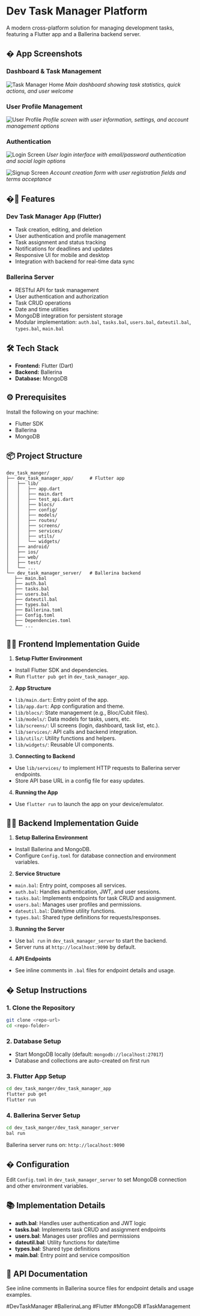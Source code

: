 ﻿# Dev Task Manager Platform

A modern cross-platform solution for managing development tasks, featuring a Flutter app and a Ballerina backend server.

## � App Screenshots

### Dashboard & Task Management
![Task Manager Home](screenshots/home.png)
*Main dashboard showing task statistics, quick actions, and user welcome*

### User Profile Management
![User Profile](screenshots/profile.png)
*Profile screen with user information, settings, and account management options*

### Authentication
![Login Screen](screenshots/login.png)
*User login interface with email/password authentication and social login options*

![Signup Screen](screenshots/signup.png)
*Account creation form with user registration fields and terms acceptance*

## �🚀 Features

### Dev Task Manager App (Flutter)

- Task creation, editing, and deletion
- User authentication and profile management
- Task assignment and status tracking
- Notifications for deadlines and updates
- Responsive UI for mobile and desktop
- Integration with backend for real-time data sync

### Ballerina Server

- RESTful API for task management
- User authentication and authorization
- Task CRUD operations
- Date and time utilities
- MongoDB integration for persistent storage
- Modular implementation: `auth.bal`, `tasks.bal`, `users.bal`, `dateutil.bal`, `types.bal`, `main.bal`

## 🛠️ Tech Stack

- **Frontend:** Flutter (Dart)
- **Backend:** Ballerina
- **Database:** MongoDB

## ⚙️ Prerequisites

Install the following on your machine:

- Flutter SDK
- Ballerina
- MongoDB

## 📦 Project Structure

```
dev_task_manger/
├── dev_task_manager_app/      # Flutter app
│   ├── lib/
│   │   ├── app.dart
│   │   ├── main.dart
│   │   ├── test_api.dart
│   │   ├── blocs/
│   │   ├── config/
│   │   ├── models/
│   │   ├── routes/
│   │   ├── screens/
│   │   ├── services/
│   │   ├── utils/
│   │   └── widgets/
│   ├── android/
│   ├── ios/
│   ├── web/
│   ├── test/
│   └── ...
└── dev_task_manager_server/   # Ballerina backend
   ├── main.bal
   ├── auth.bal
   ├── tasks.bal
   ├── users.bal
   ├── dateutil.bal
   ├── types.bal
   ├── Ballerina.toml
   ├── Config.toml
   ├── Dependencies.toml
   └── ...
```

## 🧑‍💻 Frontend Implementation Guide

1. **Setup Flutter Environment**

- Install Flutter SDK and dependencies.
- Run `flutter pub get` in `dev_task_manager_app`.

2. **App Structure**

- `lib/main.dart`: Entry point of the app.
- `lib/app.dart`: App configuration and theme.
- `lib/blocs/`: State management (e.g., Bloc/Cubit files).
- `lib/models/`: Data models for tasks, users, etc.
- `lib/screens/`: UI screens (login, dashboard, task list, etc.).
- `lib/services/`: API calls and backend integration.
- `lib/utils/`: Utility functions and helpers.
- `lib/widgets/`: Reusable UI components.

3. **Connecting to Backend**

- Use `lib/services/` to implement HTTP requests to Ballerina server endpoints.
- Store API base URL in a config file for easy updates.

4. **Running the App**

- Use `flutter run` to launch the app on your device/emulator.

## 🧑‍💻 Backend Implementation Guide

1. **Setup Ballerina Environment**

- Install Ballerina and MongoDB.
- Configure `Config.toml` for database connection and environment variables.

2. **Service Structure**

- `main.bal`: Entry point, composes all services.
- `auth.bal`: Handles authentication, JWT, and user sessions.
- `tasks.bal`: Implements endpoints for task CRUD and assignment.
- `users.bal`: Manages user profiles and permissions.
- `dateutil.bal`: Date/time utility functions.
- `types.bal`: Shared type definitions for requests/responses.

3. **Running the Server**

- Use `bal run` in `dev_task_manager_server` to start the backend.
- Server runs at `http://localhost:9090` by default.

4. **API Endpoints**

- See inline comments in `.bal` files for endpoint details and usage.

## � Setup Instructions

### 1. Clone the Repository

```bash
git clone <repo-url>
cd <repo-folder>
```

### 2. Database Setup

- Start MongoDB locally (default: `mongodb://localhost:27017`)
- Database and collections are auto-created on first run

### 3. Flutter App Setup

```bash
cd dev_task_manger/dev_task_manager_app
flutter pub get
flutter run
```

### 4. Ballerina Server Setup

```bash
cd dev_task_manger/dev_task_manager_server
bal run
```

Ballerina server runs on: `http://localhost:9090`

## � Configuration

Edit `Config.toml` in `dev_task_manager_server` to set MongoDB connection and other environment variables.

## 📚 Implementation Details

- **auth.bal**: Handles user authentication and JWT logic
- **tasks.bal**: Implements task CRUD and assignment endpoints
- **users.bal**: Manages user profiles and permissions
- **dateutil.bal**: Utility functions for date/time
- **types.bal**: Shared type definitions
- **main.bal**: Entry point and service composition

## 📝 API Documentation

See inline comments in Ballerina source files for endpoint details and usage examples.

#DevTaskManager #BallerinaLang #Flutter #MongoDB #TaskManagement
